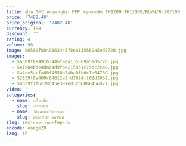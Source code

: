 ```yaml
---
title: ญี่ปุ่น SMC ทนอุณหภูมิสูง FEP ฟลูออเรสซิน TH1209 TH1210B/BU/N/R-20/100
price: '7482.40'
price_original: '7482.40'
currency: THB
discount: ''
rating: 4
volume: 98
image: S6509f8849163445f8ea135569a5ed572O.jpg
images:
  - S6509f8849163445f8ea135569a5ed572O.jpg
  - S41904bde4dac4d9fbe215951c79bc2c40.jpg
  - Sa4ee5acfa00f4550b7aba0fb6c1b6478G.jpg
  - S2839f0a409c64612a3fd7624ff02d3032.jpg
  - Sbb39f1f6c28d45e381ed32b6868456d71.jpg
video: ''
categories:
  - name: เครื่องมือ
    slug: เคร-องม
  - name: วัดและการวิเคราะห์
    slug: ดและการว-เคราะห
slug: smc-ทนอ-ณหภ-fep-ฟล
encode: ooageZ8
lang: th
---
```

  